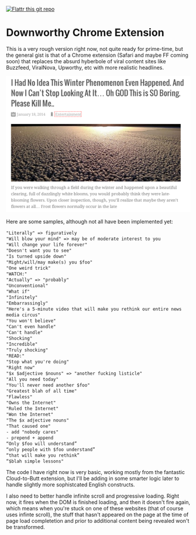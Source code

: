 [![Flattr this git repo](http://api.flattr.com/button/flattr-badge-large.png)](https://flattr.com/submit/auto?user_id=snipe&url=http://github.com/snipe/downworthy&title=Downworthy&language=&tags=github&category=software)

Downworthy Chrome Extension
==========
This is a very rough version right now, not quite ready for prime-time, but the general 
gist is that of a Chrome extension (Safari and maybe FF coming soon) that replaces the absurd hyberbole of viral content sites like Buzzfeed, ViralNova, Upworthy, etc with more realistic headlines. 

![Alt text](/images/article.png?raw=true "Sample Screenshot") 

Here are some samples, although not all have been implemented yet:

	"Literally" => figuratively
	"Will blow your mind" => may be of moderate interest to you
	"Will change your life forever"
	"Doesn't want you to see"
	"Is turned upside down"
	"Might/will/may make(s) you $foo"
	"One weird trick"
	"WATCH:" 
	"Actually" => "probably"
	"Unconventional" 
	"What if"
	"Infinitely"
	"Embarrassingly"
	"Here's a 5-minute video that will make you rethink our entire news media circus"
	"You won't believe"
	"Can't even handle"
	"Can't handle"
	"Shocking"
	"Incredible"
	"Truly shocking"
	"READ:"
	"Stop what you're doing"
	"Right now"
	"$x $adjective $nouns" => "another fucking listicle"
	"All you need today"
	"You'll never need another $foo"
	"Greatest blah of all time"
	"Flawless"
	"Owns the Internet"
	"Ruled the Internet"
	"Won the Internet"
	"The $x adjective nouns"
	"That caused one"
	- add "nobody cares"
	- prepend + append
	“Only $foo will understand”
	“only people with $foo understand”
	“that will make you rethink”
	“$blah simple lessons"

The code I have right now is very basic, working mostly from the fantastic Cloud-to-Butt extension, but I'll be adding in some smarter logic later to handle slightly more sophistcated English constructs. 

I also need to better handle infinite scroll and progressive loading. Right now, it fires when the DOM is finished loading, and then it doesn't fire again, which means when you're stuck on one of these websites (that of course uses infinte scroll), the stuff that hasn't appeared on the page at the time of page load completetion and prior to additional content being revealed won't be transformed.
